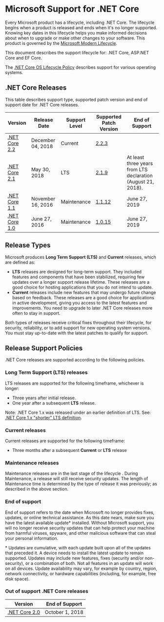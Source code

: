 # Microsoft Support for .NET Core

Every Microsoft product has a lifecycle, including .NET Core. The lifecycle begins when a product is released and ends when it's no longer supported. Knowing key dates in this lifecycle helps you make informed decisions about when to upgrade or make other changes to your software. This product is governed by the [Microsoft Modern Lifecycle](https://support.microsoft.com/help/30881/modern-lifecycle-policy).

This document describes the support lifecycle for: .NET Core, ASP.NET Core and EF Core.

The [.NET Core OS Lifecycle Policy](https://github.com/dotnet/core/blob/master/os-lifecycle-policy.md) describes support for various operating systems.

## .NET Core Releases

This table describes support type, supported patch version and end of support date for .NET Core releases.

|  Version  |  Release Date | Support Level | Supported Patch Version | End of Support |
| -- | -- | -- | -- | -- |
| [.NET Core 2.2](https://aka.ms/netcore22announce) | December 04, 2018 | Current | [2.2.3](https://www.microsoft.com/net/download/dotnet-core/runtime-2.2.3) | |
| [.NET Core 2.1](https://blogs.msdn.microsoft.com/dotnet/2018/05/30/announcing-net-core-2-1) | May 30, 2018 | LTS | [2.1.9](https://www.microsoft.com/net/download/dotnet-core/runtime-2.1.9) | At least three years from LTS declaration (August 21, 2018). |
| [.NET Core 1.1](https://blogs.msdn.microsoft.com/dotnet/2016/11/16/announcing-net-core-1-1/) | November 16, 2016 | Maintenance | [1.1.12](https://www.microsoft.com/net/download/dotnet-core/runtime-1.1.12) | June 27, 2019 |
| [.NET Core 1.0](https://blogs.msdn.microsoft.com/dotnet/2016/06/27/announcing-net-core-1-0/) | June 27, 2016 | Maintenance | [1.0.15](https://www.microsoft.com/net/download/dotnet-core/runtime-1.0.15) | June 27, 2019 |

## Release Types

Microsoft produces **Long Term Support (LTS)** and **Current** releases, which are defined as:

* **LTS** releases are designed for long-term support. They included features and components that have been stabilized, requiring few updates over a longer support release lifetime. These releases are a good choice for hosting applications that you do not intend to update.
* **Current** releases include new features that may undergo future change based on feedback. These releases are a good choice for applications in active development, giving you access to the latest features and improvements. You need to upgrade to later .NET Core releases more often to stay in support.

Both types of releases receive critical fixes throughout their lifecycle, for security, reliability, or to add support for new operating system versions. You must stay up-to-date with the latest patches to qualify for support.

## Release Support Policies

.NET Core releases are supported according to the following policies.

### Long Term Support (LTS) releases

LTS releases are supported for the following timeframe, whichever is longer:

* Three years after initial release.
* One year after a subsequent **LTS** release.

Note: .NET Core 1.x was released under an earlier definition of LTS. See: [.NET Core 1.x "shorter" LTS definition](https://github.com/dotnet/core/blob/e2f22a7106860c0e5dc98bb36dc648a779944ad5/microsoft-support.md#long-term-support-lts-releases).

### Current releases

Current releases are supported for the following timeframe:

* Three months after a subsequent **Current** or **LTS** release

### Maintenance releases

Maintenance releases are in the last stage of the lifecycle . During Maintenance, a release will still receive security updates. The length of Maintenance time is determined by the type of release it was previously; as described in the above section.

### End of support

End of support refers to the date when Microsoft no longer provides fixes, updates, or online technical assistance. As this date nears, make sure you have the latest available update\* installed. Without Microsoft support, you will no longer receive security updates that can help protect your machine from harmful viruses, spyware, and other malicious software that can steal your personal information.

\* Updates are cumulative, with each update built upon all of the updates that preceded it. A device needs to install the latest update to remain supported. Updates may include new features, fixes (security and/or non-security), or a combination of both. Not all features in an update will work on all devices. Update availability may vary, for example by country, region, network connectivity, or hardware capabilities (including, for example, free disk space).

### Out of support .NET Core releases

|  Version  |  End of Support |
| -- | -- |
| [.NET Core 2.0](https://blogs.msdn.microsoft.com/dotnet/2017/08/14/announcing-net-core-2-0/) | October 1, 2018 |

